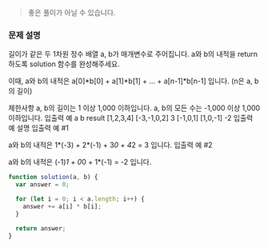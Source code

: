 > 좋은 풀이가 아닐 수 있습니다.
### 문제 설명
길이가 같은 두 1차원 정수 배열 a, b가 매개변수로 주어집니다. a와 b의 내적을 return 하도록 solution 함수를 완성해주세요.

이때, a와 b의 내적은 a[0]*b[0] + a[1]*b[1] + ... + a[n-1]*b[n-1] 입니다. (n은 a, b의 길이)

제한사항
a, b의 길이는 1 이상 1,000 이하입니다.
a, b의 모든 수는 -1,000 이상 1,000 이하입니다.
입출력 예
a	b	result
[1,2,3,4]	[-3,-1,0,2]	3
[-1,0,1]	[1,0,-1]	-2
입출력 예 설명
입출력 예 #1

a와 b의 내적은 1*(-3) + 2*(-1) + 3*0 + 4*2 = 3 입니다.
입출력 예 #2

a와 b의 내적은 (-1)*1 + 0*0 + 1*(-1) = -2 입니다.
```js
function solution(a, b) {
  var answer = 0;

  for (let i = 0; i < a.length; i++) {
    answer += a[i] * b[i];
  }

  return answer;
}
```